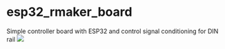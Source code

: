 # esp32_rmaker_board
Simple controller board with ESP32 and control signal conditioning for DIN rail
![](https://i.ibb.co/qxNBDW5/rmaker.png)
